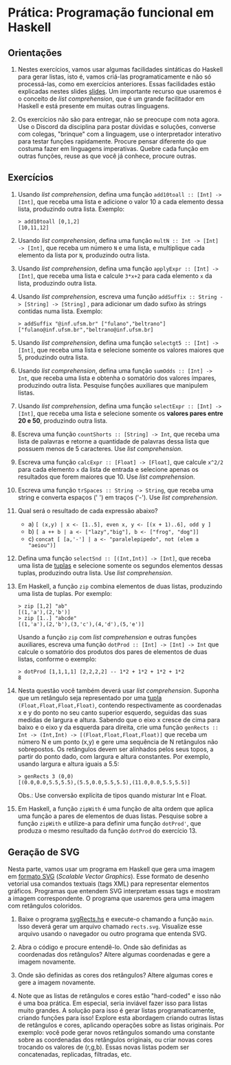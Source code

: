 # Prática: Programação funcional em Haskell


## Orientações

1. Nestes exercícios, vamos usar algumas facilidades sintáticas do Haskell para gerar listas, isto é, vamos criá-las programaticamente e não só processá-las, como em exercícios anteriores. Essas facilidades estão explicadas nestes slides [slides](https://docs.google.com/presentation/d/1TMixYL165fAWWSdmBSz15Bv6rwBG8BpaCMktSRxiypc/edit?usp=sharing). Um importante recurso que usaremos é o conceito de *list comprehension*, que é um grande facilitador em Haskell e está presente em muitas outras linguagens.


2. Os exercícios não são para entregar, não se preocupe com nota agora. Use o Discord da disciplina para postar dúvidas e soluções, converse com colegas, "brinque" com a linguagem, use o interpretador interativo para testar funções rapidamente. Procure pensar diferente do que costuma fazer em linguagens imperativas. Quebre cada função em outras funções, reuse as que você já conhece, procure outras. 


## Exercícios

1. Usando *list comprehension*, defina uma função `add10toall :: [Int] -> [Int]`, que receba uma lista e adicione o valor 10 a cada elemento dessa lista, produzindo outra lista. Exemplo:

   ```
   > add10toall [0,1,2]
   [10,11,12]
   ```

2. Usando *list comprehension*, defina uma função `multN :: Int -> [Int] -> [Int]`, que receba um número `N` e uma lista, e multiplique cada elemento da lista por `N`, produzindo outra lista.


3. Usando *list comprehension*, defina uma função `applyExpr :: [Int] -> [Int]`, que receba uma lista e calcule `3*x+2` para cada elemento `x` da lista, produzindo outra lista.

4. Usando *list comprehension*, escreva uma função `addSuffix :: String -> [String] -> [String]` , para adicionar um dado sufixo às strings contidas numa lista. Exemplo: 

   ```
   > addSuffix "@inf.ufsm.br" ["fulano","beltrano"]
   ["fulano@inf.ufsm.br","beltrano@inf.ufsm.br]
   ```

5. Usando *list comprehension*, defina uma função `selectgt5 :: [Int] -> [Int]`, que receba uma lista e selecione somente os valores maiores que 5, produzindo outra lista.

6. Usando *list comprehension*, defina uma função `sumOdds :: [Int] -> Int`, que receba uma lista e obtenha o somatório dos valores ímpares, produzindo outra lista. Pesquise funções auxiliares que manipulem listas.

7. Usando *list comprehension*, defina uma função `selectExpr :: [Int] -> [Int]`, que receba uma lista e selecione somente os **valores pares entre 20 e 50**, produzindo outra lista.

8. Escreva uma função `countShorts :: [String] -> Int`, que receba uma lista de palavras e retorne a quantidade de palavras dessa lista que possuem menos de 5 caracteres. Use *list comprehension*.


9. Escreva uma função `calcExpr :: [Float] -> [Float]`, que calcule `x^2/2` para cada elemento `x` da lista de entrada e selecione apenas os resultados que forem maiores que 10. Use *list comprehension*.

10. Escreva uma função `trSpaces :: String -> String`, que receba uma string e converta espaços (' ') em traços ('-'). Use *list comprehension*.

11. Qual será o resultado de cada expressão abaixo?

    - a) `[ (x,y) | x <- [1..5], even x, y <- [(x + 1)..6], odd y ]`
    - b) `[ a ++ b | a <- ["lazy","big"], b <- ["frog", "dog"]]`
    - c) `concat [ [a,'-'] | a <- "paralelepipedo", not (elem a "aeiou")]`

12. Defina uma função `selectSnd :: [(Int,Int)] -> [Int]`, que receba uma lista de [tuplas](http://learnyouahaskell.com/starting-out#tuples) e selecione somente os segundos elementos dessas tuplas, produzindo outra lista. Use *list comprehension*.

13. Em Haskell, a função `zip` combina elementos de duas listas, produzindo uma lista de tuplas. Por exemplo:

    ```
    > zip [1,2] "ab"
    [(1,'a'),(2,'b')]
    > zip [1..] "abcde"
    [(1,'a'),(2,'b'),(3,'c'),(4,'d'),(5,'e')]
    ```
   
    Usando a função `zip` com *list comprehension* e outras funções auxiliares, escreva uma função `dotProd :: [Int] -> [Int] -> Int` que calcule o somatório dos produtos dos pares de elementos de duas listas, conforme o exemplo:

    ```
    > dotProd [1,1,1,1] [2,2,2,2] -- 1*2 + 1*2 + 1*2 + 1*2
    8
    ```

14. Nesta questão você também deverá usar *list comprehension*. Suponha   que   um   retângulo   seja   representado   por   uma   [tupla](http://learnyouahaskell.com/starting-out#tuples) `(Float,Float,Float,Float)`, contendo respectivamente as coordenadas x e y do ponto no seu canto superior esquerdo, seguidas das suas medidas de largura e altura. Sabendo que o eixo x cresce de cima para baixo e o eixo y   da   esquerda   para   direita,   crie   uma   função `genRects :: Int -> (Int,Int) -> [(Float,Float,Float,Float)]` que receba um número N   e   um   ponto   (x,y)   e   gere   uma   sequência   de   N   retângulos   não sobrepostos.  Os retângulos devem ser alinhados pelos seus topos, a partir do ponto dado, com largura e altura constantes. Por exemplo, usando largura e altura iguais a 5.5: 

    ```
    > genRects 3 (0,0) 
    [(0.0,0.0,5.5,5.5),(5.5,0.0,5.5,5.5),(11.0,0.0,5.5,5.5)]
    ```

    Obs.: Use conversão explícita de tipos quando misturar Int e Float.
   
   
15. Em Haskell, a função `zipWith` é uma função de alta ordem que aplica uma função a pares de elementos de duas listas. Pesquise sobre a função `zipWith` e utilize-a para definir uma função `dotProd'`, que produza o mesmo resultado da função `dotProd` do exercício 13.

## Geração de SVG

Nesta parte, vamos usar um programa em Haskell que gera uma imagem em [formato SVG](https://www.w3schools.com/graphics/svg_intro.asp) (*Scalable Vector Graphics*).  Esse formato de desenho vetorial usa comandos textuais (tags XML) para representar elementos gráficos. Programas que entendem SVG interpretam essas tags e mostram a imagem correspondente. O programa que usaremos gera uma imagem com retângulos coloridos.

1. Baixe o programa [svgRects.hs](svgRects.hs) e execute-o chamando a função `main`. Isso deverá gerar um arquivo chamado `rects.svg`. Visualize esse arquivo usando o navegador ou outro programa que entenda SVG.

2. Abra o código e procure entendê-lo. Onde são definidas as coordenadas dos retângulos? Altere algumas coordenadas e gere a imagem novamente.

3. Onde são definidas as cores dos retângulos? Altere algumas cores e gere a imagem novamente.

4. Note que as listas de retângulos e cores estão "hard-coded" e isso não é uma boa prática. Em especial, seria inviável fazer isso para listas muito grandes. A solução para isso é gerar listas programaticamente, criando funções para isso! Explore esta abordagem criando outras listas de retângulos e cores, aplicando operações sobre as listas originais. Por exemplo: você pode gerar novos retângulos somando uma constante sobre as coordenadas dos retângulos originais, ou criar novas cores trocando os valores de (r,g,b). Essas novas listas podem ser concatenadas, replicadas, filtradas, etc. 


 




